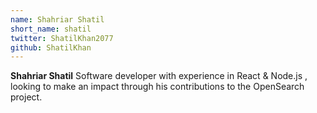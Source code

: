 ```yaml
---
name: Shahriar Shatil
short_name: shatil
twitter: ShatilKhan2077
github: ShatilKhan
---
```


**Shahriar Shatil** Software developer with experience in React & Node.js , looking to make an impact through his contributions to the OpenSearch project.
